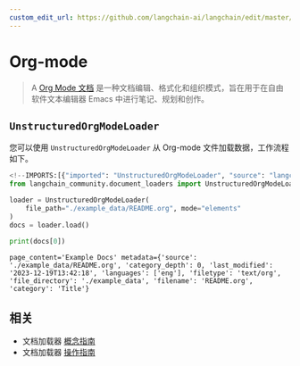 ```yaml
---
custom_edit_url: https://github.com/langchain-ai/langchain/edit/master/docs/docs/integrations/document_loaders/org_mode.ipynb
---
```

# Org-mode

>A [Org Mode 文档](https://en.wikipedia.org/wiki/Org-mode) 是一种文档编辑、格式化和组织模式，旨在用于在自由软件文本编辑器 Emacs 中进行笔记、规划和创作。

## `UnstructuredOrgModeLoader`

您可以使用 `UnstructuredOrgModeLoader` 从 Org-mode 文件加载数据，工作流程如下。


```python
<!--IMPORTS:[{"imported": "UnstructuredOrgModeLoader", "source": "langchain_community.document_loaders", "docs": "https://python.langchain.com/api_reference/community/document_loaders/langchain_community.document_loaders.org_mode.UnstructuredOrgModeLoader.html", "title": "Org-mode"}]-->
from langchain_community.document_loaders import UnstructuredOrgModeLoader

loader = UnstructuredOrgModeLoader(
    file_path="./example_data/README.org", mode="elements"
)
docs = loader.load()

print(docs[0])
```
```output
page_content='Example Docs' metadata={'source': './example_data/README.org', 'category_depth': 0, 'last_modified': '2023-12-19T13:42:18', 'languages': ['eng'], 'filetype': 'text/org', 'file_directory': './example_data', 'filename': 'README.org', 'category': 'Title'}
```

## 相关

- 文档加载器 [概念指南](/docs/concepts/#document-loaders)
- 文档加载器 [操作指南](/docs/how_to/#document-loaders)
